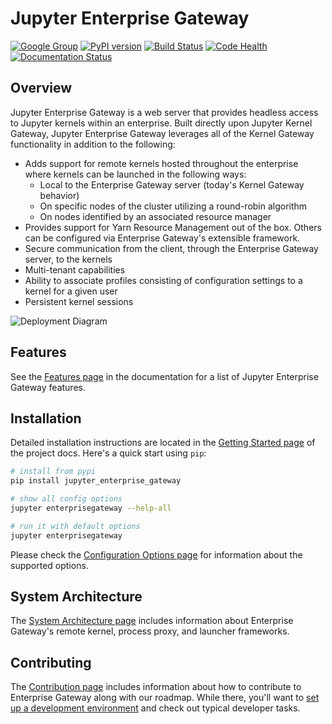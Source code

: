 # Jupyter Enterprise Gateway

[![Google Group](https://img.shields.io/badge/-Google%20Group-lightgrey.svg)](https://groups.google.com/forum/#!forum/jupyter) 
[![PyPI version](https://badge.fury.io/py/jupyter_enterprise_gateway.svg)](https://badge.fury.io/py/jupyter_enterprise_gateway) 
[![Build Status](https://travis-ci.org/jupyter-incubator/dashboards.svg?branch=master)](https://travis-ci.org/jupyter/enterprise_gateway)
[![Code Health](https://landscape.io/github/jupyter/enterprise_gateway/master/landscape.svg?style=flat)](https://landscape.io/github/jupyter/enterprise_gateway/master)
[![Documentation Status](http://readthedocs.org/projects/jupyter-enterprise-gateway/badge/?version=latest)](https://jupyter-enterprise-gateway.readthedocs.io/en/latest/?badge=latest)

## Overview

Jupyter Enterprise Gateway is a web server that provides headless access to Jupyter kernels within 
an enterprise.  Built directly upon Jupyter Kernel Gateway, Jupyter Enterprise Gateway leverages all 
of the Kernel Gateway functionality in addition to the following:
* Adds support for remote kernels hosted throughout the enterprise where kernels can be launched in 
the following ways:
    * Local to the Enterprise Gateway server (today's Kernel Gateway behavior)
    * On specific nodes of the cluster utilizing a round-robin algorithm
    * On nodes identified by an associated resource manager
* Provides support for Yarn Resource Management out of the box.  Others can be configured via Enterprise 
Gateway's extensible framework.
* Secure communication from the client, through the Enterprise Gateway server, to the kernels
* Multi-tenant capabilities
* Ability to associate profiles consisting of configuration settings to a kernel for a given user
* Persistent kernel sessions

![Deployment Diagram](https://github.com/SparkTC/enterprise_gateway/blob/master/docs/source/images/deployment.png?raw=true)

## Features

See the [Features page](https://jupyter-enterprise-gateway.readthedocs.io/en/latest/features.html) in the 
documentation for a list of Jupyter Enterprise Gateway features.

## Installation

Detailed installation instructions are located in the 
[Getting Started page](https://jupyter-enterprise-gateway.readthedocs.io/en/latest/getting-started.html)
of the project docs. Here's a quick start using `pip`:

```bash
# install from pypi
pip install jupyter_enterprise_gateway

# show all config options
jupyter enterprisegateway --help-all

# run it with default options
jupyter enterprisegateway
```
Please check the [Configuration Options page](https://jupyter-enterprise-gateway.readthedocs.io/en/latest/config-options.html) 
for information about the supported options.

## System Architecture

The [System Architecture page](https://jupyter-enterprise-gateway.readthedocs.io/en/latest/system-architecture.html) 
includes information about Enterprise Gateway's remote kernel, process proxy, and launcher frameworks.

## Contributing

The [Contribution page](https://jupyter-enterprise-gateway.readthedocs.io/en/latest/contrib.html) includes 
information about how to contribute to Enterprise Gateway along with our roadmap.  While there, you'll want to
[set up a development environment](https://jupyter-enterprise-gateway.readthedocs.io/en/latest/devinstall.html) and check out typical developer tasks.

